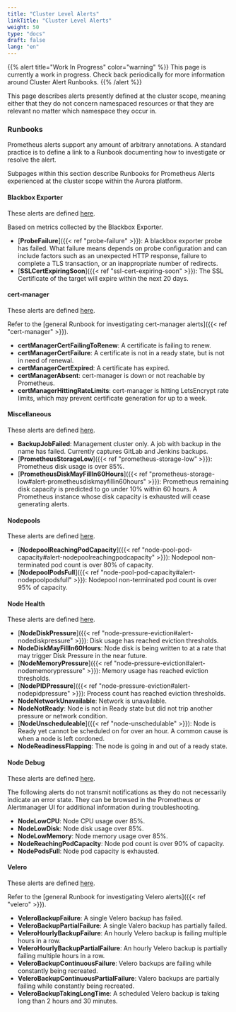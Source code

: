 ```yaml
---
title: "Cluster Level Alerts"
linkTitle: "Cluster Level Alerts"
weight: 50
type: "docs"
draft: false
lang: "en"
---
```


{{% alert title="Work In Progress" color="warning" %}}
This page is currently a work in progress. Check back periodically for more information around Cluster Alert Runbooks.
{{% /alert %}}

This page describes alerts presently defined at the cluster scope, meaning either that they do not concern namespaced resources or that they are relevant no matter which namespace they occur in.

### Runbooks

Prometheus alerts support any amount of arbitrary annotations. A standard practice is to define a link to a Runbook documenting how to investigate or resolve the alert.

Subpages within this section describe Runbooks for Prometheus Alerts experienced at the cluster scope within the Aurora platform.

#### Blackbox Exporter
These alerts are defined [here](https://github.com/gccloudone-aurora/aurora-platform-charts/tree/main/stable/aurora-platform/charts/aurora-core/conf/prometheus_rules/blackbox_exporter).

Based on metrics collected by the Blackbox Exporter.

- [**ProbeFailure**]({{< ref "probe-failure" >}}): A blackbox exporter probe has failed. What failure means depends on probe configuration and can include factors such as an unexpected HTTP response, failure to complete a TLS transaction, or an inappropriate number of redirects.
- [**SSLCertExpiringSoon**]({{< ref "ssl-cert-expiring-soon" >}}): The SSL Certificate of the target will expire within the next 20 days.

#### cert-manager
These alerts are defined [here](https://github.com/gccloudone-aurora/aurora-platform-charts/tree/main/stable/aurora-platform/charts/aurora-core/conf/prometheus_rules/cert_manager).

Refer to the [general Runbook for investigating cert-manager alerts]({{< ref "cert-manager" >}}).

- **certManagerCertFailingToRenew**: A certificate is failing to renew.
- **certManagerCertFailure**: A certificate is not in a ready state, but is not in need of renewal.
- **certManagerCertExpired**: A certificate has expired.
- **certManagerAbsent**: cert-manager is down or not reachable by Prometheus.
- **certManagerHittingRateLimits**: cert-manager is hitting LetsEncrypt rate limits, which may prevent certificate generation for up to a week.

#### Miscellaneous
These alerts are defined [here](https://github.com/gccloudone-aurora/aurora-platform-charts/tree/main/stable/aurora-platform/charts/aurora-core/conf/prometheus_rules/kube_prometheus_stack).

- **BackupJobFailed**: Management cluster only. A job with backup in the name has failed. Currently captures GitLab and Jenkins backups.
- [**PrometheusStorageLow**]({{< ref "prometheus-storage-low" >}}): Prometheus disk usage is over 85%.
- [**PrometheusDiskMayFillIn60Hours**]({{< ref "prometheus-storage-low#alert-prometheusdiskmayfillin60hours" >}}): Prometheus remaining disk capacity is predicted to go under 10% within 60 hours. A Prometheus instance whose disk capacity is exhausted will cease generating alerts.

#### Nodepools
These alerts are defined [here](https://github.com/gccloudone-aurora/aurora-platform-charts/tree/main/stable/aurora-platform/charts/aurora-core/conf/prometheus_rules/kube_prometheus_stack/nodepool_alerts).

- [**NodepoolReachingPodCapacity**]({{< ref "node-pool-pod-capacity#alert-nodepoolreachingpodcapacity" >}}): Nodepool non-terminated pod count is over 80% of capacity.
- [**NodepoolPodsFull**]({{< ref "node-pool-pod-capacity#alert-nodepoolpodsfull" >}}): Nodepool non-terminated pod count is over 95% of capacity.

#### Node Health
These alerts are defined [here](https://github.com/gccloudone-aurora/aurora-platform-charts/tree/main/stable/aurora-platform/charts/aurora-core/conf/prometheus_rules/kube_prometheus_stack/node_alerts).

- [**NodeDiskPressure**]({{< ref "node-pressure-eviction#alert-nodediskpressure" >}}): Disk usage has reached eviction thresholds.
- **NodeDiskMayFillIn60Hours**: Node disk is being written to at a rate that may trigger Disk Pressure in the near future.
- [**NodeMemoryPressure**]({{< ref "node-pressure-eviction#alert-nodememorypressure" >}}): Memory usage has reached eviction thresholds.
- [**NodePIDPressure**]({{< ref "node-pressure-eviction#alert-nodepidpressure" >}}): Process count has reached eviction thresholds.
- **NodeNetworkUnavailable**: Network is unavailable.
- **NodeNotReady**: Node is not in Ready state but did not trip another pressure or network condition.
- [**NodeUnscheduleable**]({{< ref "node-unschedulable" >}}): Node is Ready yet cannot be scheduled on for over an hour. A common cause is when a node is left cordoned.
- **NodeReadinessFlapping**: The node is going in and out of a ready state.

#### Node Debug
These alerts are defined [here](https://github.com/gccloudone-aurora/aurora-platform-charts/tree/main/stable/aurora-platform/charts/aurora-core/conf/prometheus_rules/kube_prometheus_stack/node_alerts).

The following alerts do not transmit notifications as they do not necessarily indicate an error state. They can be browsed in the Prometheus or Alertmanager UI for additional information during troubleshooting.

- **NodeLowCPU**: Node CPU usage over 85%.
- **NodeLowDisk**: Node disk usage over 85%.
- **NodeLowMemory**: Node memory usage over 85%.
- **NodeReachingPodCapacity**: Node pod count is over 90% of capacity.
- **NodePodsFull**: Node pod capacity is exhausted.

#### Velero
These alerts are defined [here](https://github.com/gccloudone-aurora/aurora-platform-charts/tree/main/stable/aurora-platform/charts/aurora-core/conf/prometheus_rules/velero).

Refer to the [general Runbook for investigating Velero alerts]({{< ref "velero" >}}).

- **VeleroBackupFailure**: A single Velero backup has failed.
- **VeleroBackupPartialFailure**: A single Valero backup has partially failed.
- **VeleroHourlyBackupFailure**: An hourly Velero backup is failing multiple hours in a row.
- **VeleroHourlyBackupPartialFailure**: An hourly Velero backup is partially failing multiple hours in a row.
- **VeleroBackupContinuousFailure**: Velero backups are failing while constantly being recreated.
- **VeleroBackupContinuousPartialFailure**: Valero backups are partially failing while constantly being recreated.
- **VeleroBackupTakingLongTime**: A scheduled Velero backup is taking long than 2 hours and 30 minutes.
